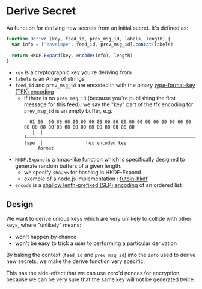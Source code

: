 # Derive Secret

Aa function for deriving new secrets from an initial secret.
It's defined as:

```js
function Derive (key, feed_id, prev_msg_id, labels, length) {
  var info = ['envelope', feed_id, prev_msg_id].concat(labels)

  return HKDF.Expand(key, encode(info), length)
}
```

- `key` is a cryptographic key you're deriving from
- `labels` is an Array of strings
- `feed_id` and `prev_msg_id` are encoded in with the binary [type-format-key (TFK) encoding](../encoding/tfk.md)
  - if there is no `prev_msg_id` (because you're publishing the first message for this feed), we say the "key" part of the tfk encoding for `prev_msg_id` is an empty buffer, e.g.
    ```
      01 00  00 00 00 00 00 00 00 00 00 00 00 00 00 00 00 00 00 00 00 00 00 00 00 00 00 00 00 00 00 00 00 00
       │  │  └────────────────────┬────────────────────────────────────────────────────────────────────────┘
    type  │                hex encoded key
         format 
    ```
- `HKDF.Expand` is a hmac-like function which is specifically designed to generate random buffers of a given length.
  - we specify `sha256` for hashing in HKDF-Expand 
  - example of a node.js implementation : [futoin-hkdf](https://www.npmjs.com/package/futoin-hkdf#hkdfexpandhash-hash_len-prk-length-info-%E2%87%92-buffer)
- `encode` is a [shallow lenth-prefixed (SLP) encoding](../encoding/slp.md) of an ordered list

## Design

We want to derive unique keys which are very unlikely to collide with other keys, where "unlikely" means:
- won't happen by chance
- won't be easy to trick a user to performing a particular derivation

By baking the context (`feed_id` and `prev_msg_id`) into the `info` used to derive new secrets,
we make the derive function very specific.

This has the side-effect that we can use zero'd nonces for encryption, because we can be very sure
that the same key will not be generated twice.

